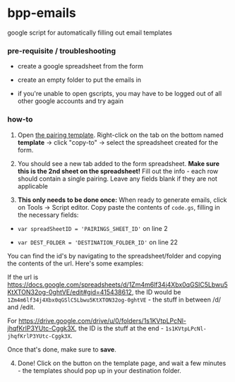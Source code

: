 # bpp-emails
google script for automatically filling out email templates

### pre-requisite / troubleshooting

* create a google spreadsheet from the form

* create an empty folder to put the emails in

* if you're unable to open gscripts, you may have to be logged out of all other google accounts and try again

### how-to

1. Open [the pairing template](https://docs.google.com/spreadsheets/d/1Zm4m6lf34j4Xbx0qGSlC5Lbwu5KtXTON32og-0ghtVE/edit#gid=415438612). Right-click on the tab on the bottom named **template** -> click "copy-to" -> select the spreadsheet created for the form.

2. You should see a new tab added to the form spreadsheet. **Make sure this is the 2nd sheet on the spreadsheet!** Fill out the info - each row should contain a single pairing. Leave any fields blank if they are not applicable

3. **This only needs to be done once:** When ready to generate emails, click on Tools -> Script editor. Copy paste the contents of `code.gs`, filling in the necessary fields:

- `var spreadSheetID = 'PAIRINGS_SHEET_ID'` on line 2

- `var DEST_FOLDER = 'DESTINATION_FOLDER_ID'` on line 22

You can find the id's by navigating to the spreadsheet/folder and copying the contents of the url. Here's some examples:

If the url is https://docs.google.com/spreadsheets/d/1Zm4m6lf34j4Xbx0qGSlC5Lbwu5KtXTON32og-0ghtVE/edit#gid=415438612, the ID would be `1Zm4m6lf34j4Xbx0qGSlC5Lbwu5KtXTON32og-0ghtVE` - the stuff in between /d/ and /edit. 

For https://drive.google.com/drive/u/0/folders/1s1KVtpLPcNl-jhqfKrlP3YUtc-Cggk3X, the ID is the stuff at the end - `1s1KVtpLPcNl-jhqfKrlP3YUtc-Cggk3X`.

Once that's done, make sure to **save**.

4. Done! Click on the button on the template page, and wait a few minutes - the templates should pop up in your destination folder.
